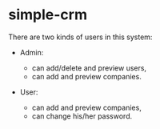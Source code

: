 # simple-crm

There are two kinds of users in this system:
* Admin:
  * can add/delete and preview users,
  * can add and preview companies.

* User:
  * can add and preview companies,
  * can change his/her password.
